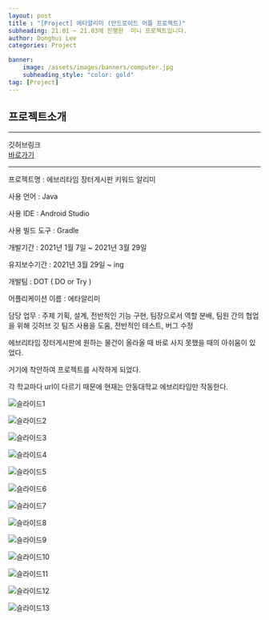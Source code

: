 ```yaml
---
layout: post
title : "[Project] 에타알리미 (안드로이드 어플 프로젝트)"
subheading: 21.01 ~ 21.03에 진행한  미니 프로젝트입니다.
author: Donghui Lee
categories: Project

banner:
    image: /assets/images/banners/computer.jpg
    subheading_style: "color: gold"
tag: [Project]
---
```


## 프로젝트소개

---
깃허브링크  
[바로가기](https://github.com/bingdul/Project05_EverytimeCrawler.git)  

---
프로젝트명 : ﻿에브리타임 장터게시판 키워드 알리미

사용 언어 : Java

사용 IDE : Android Studio

사용 빌드 도구 : Gradle

개발기간 : 2021년 1월 7일 ~ 2021년 3월 29일

유지보수기간 : 2021년 3월 29일 ~ ing

개발팀 : DOT ( DO or Try )

어플리케이션 이름 : 에타알리미

담당 업무 : 주제 기획, 설계, 전반적인 기능 구현, 팀장으로서 역할 분배, 팀원 간의 협업을 위해 깃허브 깃 팀즈 사용을 도움, 전반적인 테스트, 버그 수정

에브리타임 장터게시판에 원하는 물건이 올라올 때 바로 사지 못했을 때의 아쉬움이 있었다.

거기에 착안하여 프로젝트를 시작하게 되었다.

각 학교마다 url이 다르기 때문에 현재는 안동대학교 에브리타임만 작동한다.

![슬라이드1](https://user-images.githubusercontent.com/68325847/117156938-21c5b880-adf9-11eb-951f-0f7ee9727185.PNG)

![슬라이드2](https://user-images.githubusercontent.com/68325847/117156946-22f6e580-adf9-11eb-8124-e227b88d5c6a.PNG)

![슬라이드3](https://user-images.githubusercontent.com/68325847/117156955-24c0a900-adf9-11eb-8f16-73ae7389fdb3.PNG)

![슬라이드4](https://user-images.githubusercontent.com/68325847/117156960-25f1d600-adf9-11eb-9116-e1facfb1df75.PNG)

![슬라이드5](https://user-images.githubusercontent.com/68325847/117156973-28543000-adf9-11eb-864d-95c2ef337e7c.PNG)

![슬라이드6](https://user-images.githubusercontent.com/68325847/117156980-2a1df380-adf9-11eb-8b7f-16498291ca08.PNG)

![슬라이드7](https://user-images.githubusercontent.com/68325847/117156995-2be7b700-adf9-11eb-9a89-c9bebbac5d3a.PNG)

![슬라이드8](https://user-images.githubusercontent.com/68325847/117157716-c9db8180-adf9-11eb-97bf-1dd70d5ee17b.png)

![슬라이드9](https://user-images.githubusercontent.com/68325847/117157025-31450180-adf9-11eb-8963-c9b1f476a0b2.PNG)

![슬라이드10](https://user-images.githubusercontent.com/68325847/117157036-32762e80-adf9-11eb-8f44-1a241af12680.PNG)

![슬라이드11](https://user-images.githubusercontent.com/68325847/117157045-343ff200-adf9-11eb-8d86-1b241b061bb5.PNG)

![슬라이드12](https://user-images.githubusercontent.com/68325847/117157053-36a24c00-adf9-11eb-8128-9889c82abca8.PNG)

![슬라이드13](https://user-images.githubusercontent.com/68325847/117157061-386c0f80-adf9-11eb-9ca6-c04d6fce3402.PNG)